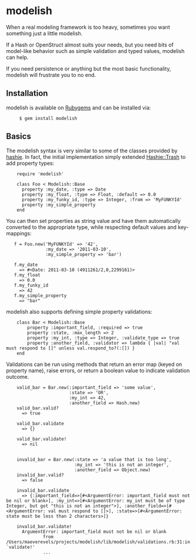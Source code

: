 # modelish #

When a real modeling framework is too heavy, sometimes you want something just 
a little modelish.

If a Hash or OpenStruct almost suits your needs, but you need bits of 
model-like behavior such as simple validation and typed values, modelish can 
help.

If you need persistence or anything but the most basic functionality, modelish 
will frustrate you to no end.

## Installation ##

modelish is available on [Rubygems][rubygems] and can be installed via:

         $ gem install modelish

## Basics ##

The modelish syntax is very similar to some of the classes provided by 
[hashie]. In fact, the initial implementation simply extended 
[Hashie::Trash][trash] to add property types:

        require 'modelish'

        class Foo < Modelish::Base
          property :my_date, :type => Date
          property :my_float, :type => Float, :default => 0.0
          property :my_funky_id, :type => Integer, :from => 'MyFUNKYId'
          property :my_simple_property
        end

You can then set properties as string value and have them automatically 
converted to the appropriate type, while respecting default values and 
key-mappings:

       f = Foo.new('MyFUNKYId' => '42', 
                   :my_date => '2011-03-10', 
                   :my_simple_property => 'bar')

       f.my_date
         => #<Date: 2011-03-10 (4911261/2,0,2299161)> 
       f.my_float
         => 0.0 
       f.my_funky_id
         => 42 
       f.my_simple_property
         => "bar" 

modelish also supports defining simple property validations:

        class Bar < Modelish::Base
            property :important_field, :required => true
            property :state, :max_length => 2
            property :my_int, :type => Integer, :validate_type => true
            property :another_field, :validator => lambda { |val| "val must respond to []" unless val.respond_to?(:[]) }
        end

Validations can be run using methods that return an error map (keyed on property name), raise errors, or return a boolean value to indicate validation outcome.

        valid_bar = Bar.new(:important_field => 'some value', 
                            :state => 'OR', 
                            :my_int => 42, 
                            :another_field => Hash.new)
        valid_bar.valid?
          => true

        valid_bar.validate
          => {}

        valid_bar.validate!
          => nil


        invalid_bar = Bar.new(:state => 'a value that is too long',
                              :my_int => 'this is not an integer',
                              :another_field => Object.new)
        invalid_bar.valid?
          => false

        invalid_bar.validate
          => {:important_field=>[#<ArgumentError: important_field must not be nil or blank>], :my_int=>[#<ArgumentError: my_int must be of type Integer, but got "this is not an integer">], :another_field=>[#<ArgumentError: val must respond to []>], :state=>[#<ArgumentError: state must be less than 2 characters>]}

        invalid_bar.validate!
          ArgumentError: important_field must not be nil or blank
                  from /Users/maeverevels/projects/modelish/lib/modelish/validations.rb:31:in `validate!'
                  ...

 [hashie]: https://github.com/intridea/hashie
 [trash]: http://rdoc.info/github/intridea/hashie/master/Hashie/Trash
 [rubygems]: https://rubygems.org/gems/modelish
